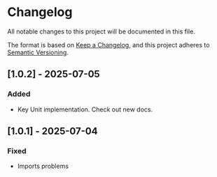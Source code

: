 # Changelog

All notable changes to this project will be documented in this file.

The format is based on [Keep a Changelog](https://keepachangelog.com/en/1.0.0/),
and this project adheres to [Semantic Versioning](https://semver.org/spec/v2.0.0.html).

## [1.0.2] - 2025-07-05

### Added

- Key Unit implementation. Check out new docs.

## [1.0.1] - 2025-07-04

### Fixed

- Imports problems

